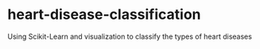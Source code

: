 # heart-disease-classification
Using Scikit-Learn and visualization to classify the types of heart diseases
